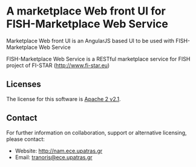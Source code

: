 A marketplace Web front UI for FISH-Marketplace Web Service
==========
Marketplace Web front UI is an AngularJS based UI to be used with FISH-Marketplace Web Service


FISH-Marketplace Web Service is a RESTful marketplace service for FISH project of FI-STAR (http://www.fi-star.eu)


Licenses
--------

The license for this software is [Apache 2 v2.1](./src/license/header.txt).

Contact
-------

For further information on collaboration, support or alternative licensing, please contact:

* Website: http://nam.ece.upatras.gr
* Email: tranoris@ece.upatras.gr

